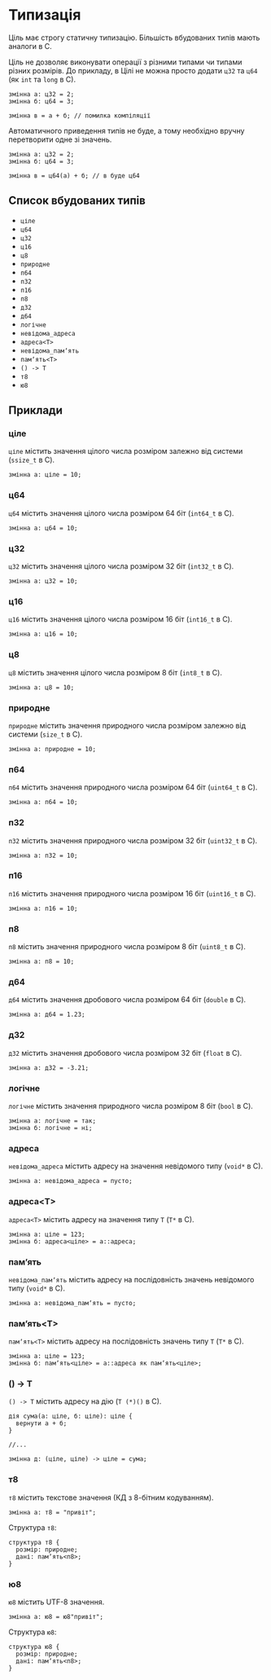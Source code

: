 # Типизація

Ціль має строгу статичну типизацію. Більшість вбудованих типів мають аналоги в С.

Ціль не дозволяє виконувати операції з різними типами чи типами різних розмірів. До прикладу, в Цілі не
можна просто додати `ц32` та `ц64` (як `int` та `long` в С).

```ціль
змінна а: ц32 = 2;
змінна б: ц64 = 3;

змінна в = а + б; // помилка компіляції
```

Автоматичного приведення типів не буде, а тому необхідно
вручну перетворити одне зі значень.

```ціль
змінна а: ц32 = 2;
змінна б: ц64 = 3;

змінна в = ц64(а) + б; // в буде ц64
```

## Список вбудованих типів

- `ціле`
- `ц64`
- `ц32`
- `ц16`
- `ц8`
- `природне`
- `п64`
- `п32`
- `п16`
- `п8`
- `д32`
- `д64`
- `логічне`
- `невідома_адреса`
- `адреса<Т>`
- `невідома_памʼять`
- `памʼять<Т>`
- `() -> Т`
- `т8`
- `ю8`

## Приклади

### ціле

`ціле` містить значення цілого числа розміром залежно від системи (`ssize_t` в C).

```ціль
змінна а: ціле = 10;
```

### ц64

`ц64` містить значення цілого числа розміром 64 біт (`int64_t` в C).

```ціль
змінна а: ц64 = 10;
```

### ц32

`ц32` містить значення цілого числа розміром 32 біт (`int32_t` в C).

```ціль
змінна а: ц32 = 10;
```

### ц16

`ц16` містить значення цілого числа розміром 16 біт (`int16_t` в C).

```ціль
змінна а: ц16 = 10;
```

### ц8

`ц8` містить значення цілого числа розміром 8 біт (`int8_t` в C).

```ціль
змінна а: ц8 = 10;
```

### природне

`природне` містить значення природного числа розміром залежно від системи (`size_t` в C).

```ціль
змінна а: природне = 10;
```

### п64

`п64` містить значення природного числа розміром 64 біт (`uint64_t` в C).

```ціль
змінна а: п64 = 10;
```

### п32

`п32` містить значення природного числа розміром 32 біт (`uint32_t` в C).

```ціль
змінна а: п32 = 10;
```

### п16

`п16` містить значення природного числа розміром 16 біт (`uint16_t` в C).

```ціль
змінна а: п16 = 10;
```

### п8

`п8` містить значення природного числа розміром 8 біт (`uint8_t` в C).

```ціль
змінна а: п8 = 10;
```

### д64

`д64` містить значення дробового числа розміром 64 біт (`double` в C).

```ціль
змінна а: д64 = 1.23;
```

### д32

`д32` містить значення дробового числа розміром 32 біт (`float` в C).

```ціль
змінна а: д32 = -3.21;
```

### логічне

`логічне` містить значення природного числа розміром 8 біт (`bool` в C).

```ціль
змінна а: логічне = так;
змінна б: логічне = ні;
```

### адреса

`невідома_адреса` містить адресу на значення невідомого типу (`void*` в С).

```ціль
змінна а: невідома_адреса = пусто;
```

### адреса<Т>

`адреса<Т>` містить адресу на значення типу `Т` (`Т*` в С).

```ціль
змінна а: ціле = 123;
змінна б: адреса<ціле> = а::адреса;
```

### памʼять

`невідома_памʼять` містить адресу на послідовність значень невідомого типу (`void*` в С).

```ціль
змінна а: невідома_памʼять = пусто;
```

### памʼять<Т>

`памʼять<Т>` містить адресу на послідовність значень типу `Т` (`Т*` в С).

```ціль
змінна а: ціле = 123;
змінна б: памʼять<ціле> = а::адреса як памʼять<ціле>;
```

### () -> Т

`() -> Т` містить адресу на дію (`Т (*)()` в С).

```ціль
дія сума(а: ціле, б: ціле): ціле {
  вернути а + б;
}

//...

змінна д: (ціле, ціле) -> ціле = сума;
```

### т8

`т8` містить текстове значення (КД з 8-бітним кодуванням).

```ціль
змінна а: т8 = "привіт";
```

Структура `т8`:

```ціль
структура т8 {
  розмір: природне;
  дані: памʼять<п8>;
}
```

### ю8

`ю8` містить UTF-8 значення.

```ціль
змінна а: ю8 = ю8"привіт";
```

Структура `ю8`:

```ціль
структура ю8 {
  розмір: природне;
  дані: памʼять<п8>;
}
```
